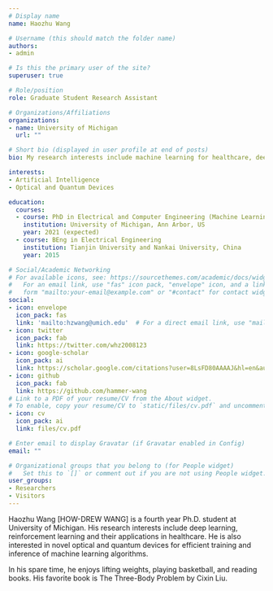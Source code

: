 ```yaml
---
# Display name
name: Haozhu Wang

# Username (this should match the folder name)
authors:
- admin

# Is this the primary user of the site?
superuser: true

# Role/position
role: Graduate Student Research Assistant

# Organizations/Affiliations
organizations:
- name: University of Michigan
  url: ""

# Short bio (displayed in user profile at end of posts)
bio: My research interests include machine learning for healthcare, deep learning, reinforcement learning, and efficient hardware for deep learning algorithms.

interests:
- Artificial Intelligence
- Optical and Quantum Devices

education:
  courses:
  - course: PhD in Electrical and Computer Engineering (Machine Learning and Computer Vision track)
    institution: University of Michigan, Ann Arbor, US
    year: 2021 (expected)
  - course: BEng in Electrical Engineering
    institution: Tianjin University and Nankai University, China
    year: 2015

# Social/Academic Networking
# For available icons, see: https://sourcethemes.com/academic/docs/widgets/#icons
#   For an email link, use "fas" icon pack, "envelope" icon, and a link in the
#   form "mailto:your-email@example.com" or "#contact" for contact widget.
social:
- icon: envelope
  icon_pack: fas
  link: 'mailto:hzwang@umich.edu'  # For a direct email link, use "mailto:test@example.org".
- icon: twitter
  icon_pack: fab
  link: https://twitter.com/whz2008123
- icon: google-scholar
  icon_pack: ai
  link: https://scholar.google.com/citations?user=8LsFD80AAAAJ&hl=en&authuser=1
- icon: github
  icon_pack: fab
  link: https://github.com/hammer-wang
# Link to a PDF of your resume/CV from the About widget.
# To enable, copy your resume/CV to `static/files/cv.pdf` and uncomment the lines below.
- icon: cv
  icon_pack: ai
  link: files/cv.pdf

# Enter email to display Gravatar (if Gravatar enabled in Config)
email: ""

# Organizational groups that you belong to (for People widget)
#   Set this to `[]` or comment out if you are not using People widget.
user_groups:
- Researchers
- Visitors
---
```


Haozhu Wang [HOW-DREW WANG] is a fourth year Ph.D. student at University of Michigan. His research interests include deep learning, reinforcement learning and their applications in healthcare. He is also interested in novel optical and quantum devices for efficient training and inference of machine learning algorithms.

In his spare time, he enjoys lifting weights, playing basketball, and reading books. His favorite book is The Three-Body Problem by Cixin Liu.
